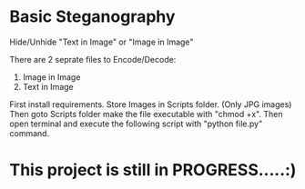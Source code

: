 # Basic Steganography
Hide/Unhide "Text in Image" or "Image in Image" 

There are 2 seprate files to Encode/Decode:
1) Image in Image
2) Text in Image

First install requirements.
Store Images in Scripts folder. (Only JPG images)
Then goto Scripts folder make the file executable with "chmod +x".
Then open terminal and execute the following script with "python file.py" command.


# This project is still in PROGRESS.....:)
